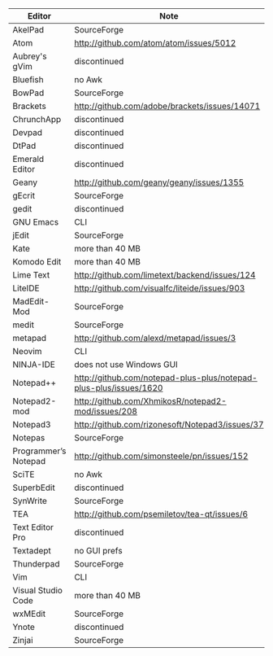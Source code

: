 Editor | Note
-------|-----
AkelPad | SourceForge
Atom | http://github.com/atom/atom/issues/5012
Aubrey's gVim | discontinued
Bluefish | no Awk
BowPad | SourceForge
Brackets | http://github.com/adobe/brackets/issues/14071
ChrunchApp | discontinued
Devpad | discontinued
DtPad | discontinued
Emerald Editor | discontinued
Geany | http://github.com/geany/geany/issues/1355
gEcrit | SourceForge
gedit | discontinued
GNU Emacs | CLI
jEdit | SourceForge
Kate | more than 40 MB
Komodo Edit | more than 40 MB
Lime Text | http://github.com/limetext/backend/issues/124
LiteIDE | http://github.com/visualfc/liteide/issues/903
MadEdit-Mod | SourceForge
medit | SourceForge
metapad | http://github.com/alexd/metapad/issues/3
Neovim | CLI
NINJA-IDE | does not use Windows GUI
Notepad++ | http://github.com/notepad-plus-plus/notepad-plus-plus/issues/1620
Notepad2-mod | http://github.com/XhmikosR/notepad2-mod/issues/208
Notepad3 | http://github.com/rizonesoft/Notepad3/issues/37
Notepas | SourceForge
Programmer’s Notepad | http://github.com/simonsteele/pn/issues/152
SciTE | no Awk
SuperbEdit | discontinued
SynWrite | SourceForge
TEA | http://github.com/psemiletov/tea-qt/issues/6
Text Editor Pro | discontinued
Textadept | no GUI prefs
Thunderpad | SourceForge
Vim | CLI
Visual Studio Code | more than 40 MB
wxMEdit | SourceForge
Ynote | discontinued
Zinjai | SourceForge
